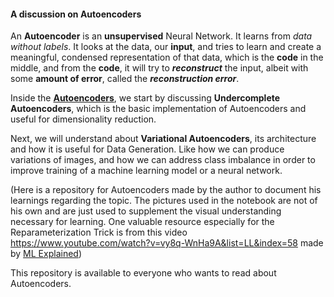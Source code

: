 #### **A discussion on Autoencoders**

An **Autoencoder** is an **unsupervised** Neural Network. It learns from *data without labels*. It looks at the data, our **input**, and tries to learn and create a meaningful, condensed representation of that data, which is the **code** in the middle, and from the **code**, it will try to ***reconstruct*** the input, albeit with some **amount of error**, called the ***reconstruction error***.

Inside the [**Autoencoders**](./Autoencoders.ipynb), we start by discussing **Undercomplete Autoencoders**, which is the basic implementation of Autoencoders and useful for dimensionality reduction.

Next, we will understand about **Variational Autoencoders**, its architecture and how it is useful for Data Generation. Like how we can produce variations of images, and how we can address class imbalance in order to improve training of a machine learning model or a neural network.

(Here is a repository for Autoencoders made by the author to document his learnings regarding the topic. The pictures used in the notebook are not of his own and are just used to supplement the visual understanding necessary for learning. One valuable resource especially for the Reparameterization Trick is from this video https://www.youtube.com/watch?v=vy8q-WnHa9A&list=LL&index=58 made by [ML Explained](https://www.youtube.com/@raneisenberg2155))

This repository is available to everyone who wants to read about Autoencoders.
